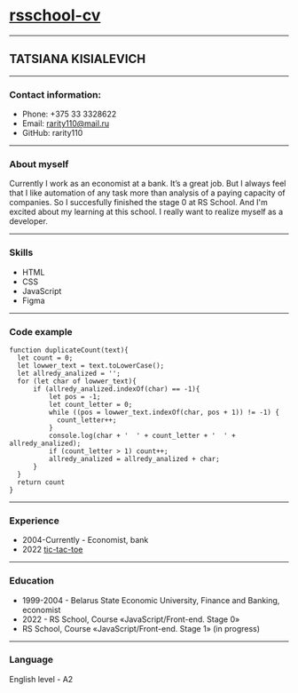 # [rsschool-cv](https://github.com/Rarity110/rsschool-cv.git)
***
## TATSIANA KISIALEVICH
***
### Contact information:
* Phone: +375 33 3328622
* Email: rarity110@mail.ru
* GitHub: rarity110
***
### About myself
Currently I work as an economist at a bank. It’s a great job. But I always feel that I like automation of any task more than analysis of a paying capacity of companies. So I succesfully finished the stage 0 at RS School. And I'm excited about my learning at this school. I really want to realize myself as a developer.
***
### Skills
* HTML
* CSS
* JavaScript
* Figma
***
### Code example
```
function duplicateCount(text){
  let count = 0;  
  let lowwer_text = text.toLowerCase();
  let allredy_analized = '';
  for (let char of lowwer_text){
      if (allredy_analized.indexOf(char) == -1){
          let pos = -1;
          let count_letter = 0;
          while ((pos = lowwer_text.indexOf(char, pos + 1)) != -1) {
            count_letter++;
          }
          console.log(char + '  ' + count_letter + '  ' + allredy_analized);
          if (count_letter > 1) count++;
          allredy_analized = allredy_analized + char;
      }
  }
  return count 
}
```
***
### Experience
* 2004-Currently - Economist, bank
* 2022 [tic-tac-toe](https://rolling-scopes-school.github.io/rarity110-JSFEPRESCHOOL/tic-tac/) 
***
### Education
* 1999-2004 - Вelarus State Economic University, Finance and  Banking, economist
* 2022 - RS School, Course «JavaScript/Front-end. Stage 0»
* RS School, Course «JavaScript/Front-end. Stage 1» (in progress)
***
### Language
English level - A2
